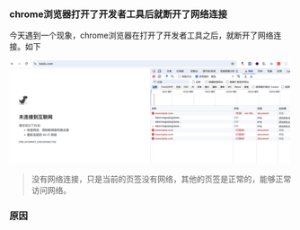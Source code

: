 ### chrome浏览器打开了开发者工具后就断开了网络连接

今天遇到一个现象，chrome浏览器在打开了开发者工具之后，就断开了网络连接。如下

<img src="./images/i7.png" width="500" />

> 没有网络连接，只是当前的页签没有网络，其他的页签是正常的，能够正常访问网络。

### 原因

